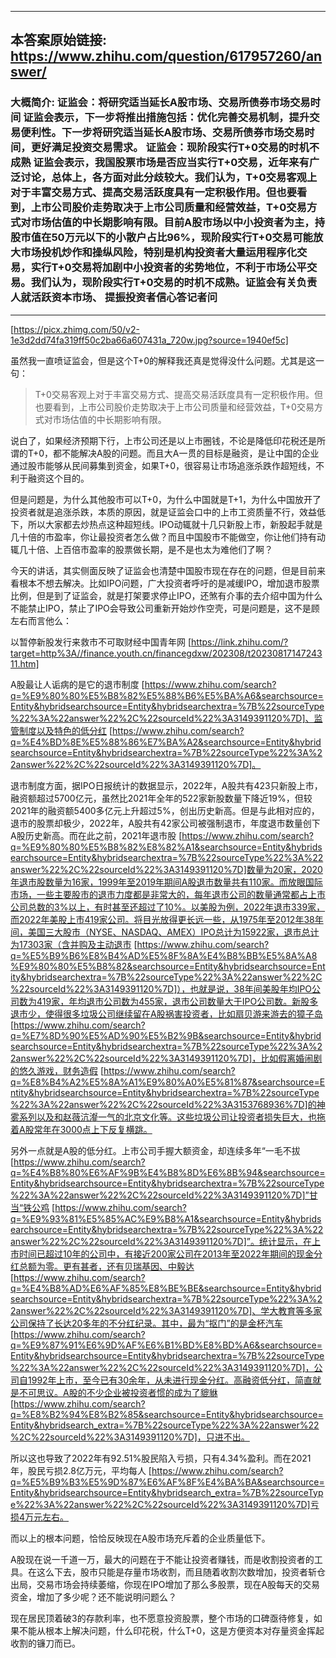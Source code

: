----------------------------------------
## 本答案原始链接: https://www.zhihu.com/question/617957260/answer/
### 大概简介: 证监会：将研究适当延长A股市场、交易所债券市场交易时间 证监会表示，下一步将推出措施包括：优化完善交易机制，提升交易便利性。下一步将研究适当延长A股市场、交易所债券市场交易时间，更好满足投资交易需求。 证监会：现阶段实行T+0交易的时机不成熟 证监会表示，我国股票市场是否应当实行T+0交易，近年来有广泛讨论，总体上，各方面对此分歧较大。我们认为，T+0交易客观上对于丰富交易方式、提高交易活跃度具有一定积极作用。但也要看到，上市公司股价走势取决于上市公司质量和经营效益，T+0交易方式对市场估值的中长期影响有限。目前A股市场以中小投资者为主，持股市值在50万元以下的小散户占比96%，现阶段实行T+0交易可能放大市场投机炒作和操纵风险，特别是机构投资者大量运用程序化交易，实行T+0交易将加剧中小投资者的劣势地位，不利于市场公平交易。我们认为，现阶段实行T+0交易的时机不成熟。证监会有关负责人就活跃资本市场、 提振投资者信心答记者问
----------------------------------------


[https://picx.zhimg.com/50/v2-1e3d2dd74fa319ff50c2ba66a607431a_720w.jpg?source=1940ef5c]



虽然我一直喷证监会，但是这个T+0的解释我还真是觉得没什么问题。尤其是这一句：

> T+0交易客观上对于丰富交易方式、提高交易活跃度具有一定积极作用。但也要看到，上市公司股价走势取决于上市公司质量和经营效益，T+0交易方式对市场估值的中长期影响有限。

说白了，如果经济预期下行，上市公司还是以上市圈钱，不论是降低印花税还是所谓的T+0，都不能解决A股的问题。而且大A一贯的目标是融资，是让中国的企业通过股市能够从民间募集到资金，如果T+0，很容易让市场追涨杀跌作超短线，不利于融资这个目的。

但是问题是，为什么其他股市可以T+0，为什么中国就是T+1，为什么中国放开了投资者就是追涨杀跌，本质的原因，就是证监会口中的上市工资质量不行，效益低下，所以大家都去炒热点这种超短线。IPO动辄就十几只新股上市，新股起手就是几十倍的市盈率，你让最投资者怎么做？而且中国股市不能做空，你让他们持有动辄几十倍、上百倍市盈率的股票做长期，是不是也太为难他们了啊？

今天的讲话，其实侧面反映了证监会也清楚中国股市现在存在的问题，但是目前来看根本不想去解决。比如IPO问题，广大投资者呼吁的是减缓IPO，增加退市股票比例，但是到了证监会，就是打架要求停止IPO，还煞有介事的去介绍中国为什么不能禁止IPO，禁止了IPO会导致公司重新开始炒作空壳，可是问题是，这不是顾左右而言他么：

以暂停新股发行来救市不可取财经中国青年网 [https://link.zhihu.com/?target=http%3A//finance.youth.cn/financegdxw/202308/t2023081714724311.htm]

A股最让人诟病的是它的退市制度 [https://www.zhihu.com/search?q=%E9%80%80%E5%B8%82%E5%88%B6%E5%BA%A6&searchsource=Entity&hybridsearchsource=Entity&hybridsearchextra=%7B%22sourceType%22%3A%22answer%22%2C%22sourceId%22%3A3149391120%7D]、监管制度以及特色的低分红 [https://www.zhihu.com/search?q=%E4%BD%8E%E5%88%86%E7%BA%A2&searchsource=Entity&hybridsearchsource=Entity&hybridsearchextra=%7B%22sourceType%22%3A%22answer%22%2C%22sourceId%22%3A3149391120%7D]。

退市制度方面，据IPO日报统计的数据显示，2022年，A股共有423只新股上市，融资额超过5700亿元，虽然比2021年全年的522家新股数量下降近19%，但较2021年的融资额5400多亿元上升超过5%，创出历史新高。但是与此相对应的，退市的股票却极少，2022年，A股共有42家公司被强制退市，年度退市数量创下A股历史新高。而在此之前，2021年退市股 [https://www.zhihu.com/search?q=%E9%80%80%E5%B8%82%E8%82%A1&searchsource=Entity&hybridsearchsource=Entity&hybridsearchextra=%7B%22sourceType%22%3A%22answer%22%2C%22sourceId%22%3A3149391120%7D]数量为20家，2020年退市股数量为16家，1999年至2019年期间A股退市数量共有110家。而放眼国际市场，一些主要股市的退市力度都是非常大的，每年退市公司的数量通常都占上市公司总数的3%以上，有时甚至还超过了10%。以美股为例，2022年退市339家，而2022年美股上市419家公司。将目光放得更长远一些，从1975年至2012年38年间，美国三大股市（NYSE、NASDAQ、AMEX）IPO总计为15922家，退市总计为17303家（含并购及主动退市 [https://www.zhihu.com/search?q=%E5%B9%B6%E8%B4%AD%E5%8F%8A%E4%B8%BB%E5%8A%A8%E9%80%80%E5%B8%82&searchsource=Entity&hybridsearchsource=Entity&hybridsearchextra=%7B%22sourceType%22%3A%22answer%22%2C%22sourceId%22%3A3149391120%7D]），也就是说，38年间美股年均IPO公司数为419家，年均退市公司数为455家，退市公司数量大于IPO公司数。新股多退市少，使得很多垃圾公司继续留在A股祸害投资者，比如扇贝游来游去的獐子岛 [https://www.zhihu.com/search?q=%E7%8D%90%E5%AD%90%E5%B2%9B&searchsource=Entity&hybridsearchsource=Entity&hybridsearchextra=%7B%22sourceType%22%3A%22answer%22%2C%22sourceId%22%3A3149391120%7D]，比如假离婚闹剧的悠久游戏，财务造假 [https://www.zhihu.com/search?q=%E8%B4%A2%E5%8A%A1%E9%80%A0%E5%81%87&searchsource=Entity&hybridsearchsource=Entity&hybridsearchextra=%7B%22sourceType%22%3A%22answer%22%2C%22sourceId%22%3A3153768936%7D]的神雾系列以及和赵薇沆瀣一气的北京文化等。这些垃圾公司让投资者损失巨大，也拖着A股常年在3000点上下反复横跳。

另外一点就是A股的低分红。上市公司手握大额资金，却连续多年“一毛不拔 [https://www.zhihu.com/search?q=%E4%B8%80%E6%AF%9B%E4%B8%8D%E6%8B%94&searchsource=Entity&hybridsearchsource=Entity&hybridsearchextra=%7B%22sourceType%22%3A%22answer%22%2C%22sourceId%22%3A3149391120%7D]”甘当“铁公鸡 [https://www.zhihu.com/search?q=%E9%93%81%E5%85%AC%E9%B8%A1&searchsource=Entity&hybridsearchsource=Entity&hybridsearchextra=%7B%22sourceType%22%3A%22answer%22%2C%22sourceId%22%3A3149391120%7D]”。统计显示，在上市时间已超过10年的公司中，有接近200家公司在2013年至2022年期间的现金分红总额为零。更有甚者，还有贝瑞基因、中毅达 [https://www.zhihu.com/search?q=%E4%B8%AD%E6%AF%85%E8%BE%BE&searchsource=Entity&hybridsearchsource=Entity&hybridsearchextra=%7B%22sourceType%22%3A%22answer%22%2C%22sourceId%22%3A3149391120%7D]、学大教育等多家公司保持了长达20多年的不分红纪录。其中，最为“抠门”的是金杯汽车 [https://www.zhihu.com/search?q=%E9%87%91%E6%9D%AF%E6%B1%BD%E8%BD%A6&searchsource=Entity&hybridsearchsource=Entity&hybridsearchextra=%7B%22sourceType%22%3A%22answer%22%2C%22sourceId%22%3A3149391120%7D]，公司自1992年上市，至今已有30余年，从未进行现金分红。高融资低分红，简直就是不可思议。A股的不少企业被投资者惯的成为了貔貅 [https://www.zhihu.com/search?q=%E8%B2%94%E8%B2%85&searchsource=Entity&hybridsearchsource=Entity&hybridsearch_extra=%7B%22sourceType%22%3A%22answer%22%2C%22sourceId%22%3A3149391120%7D]，只进不出。

所以这也导致了2022年有92.51%股民陷入亏损，只有4.34%盈利。而在2021年，股民亏损2.8亿万元，平均每人 [https://www.zhihu.com/search?q=%E5%B9%B3%E5%9D%87%E6%AF%8F%E4%BA%BA&searchsource=Entity&hybridsearchsource=Entity&hybridsearch_extra=%7B%22sourceType%22%3A%22answer%22%2C%22sourceId%22%3A3149391120%7D]亏损4万元左右。

而以上的根本问题，恰恰反映现在A股市场充斥着的企业质量低下。

A股现在说一千道一万，最大的问题在于不能让投资者赚钱，而是收割投资者的工具。在这么下去，股市只能是存量市场收割，而且随着收割次数增加，投资者斩仓出局，交易市场会持续萎缩，你现在IPO增加了那么多股票，现在A股每天的交易资金，增加了多少呢？还不能说明问题么？

现在居民顶着破3的存款利率，也不愿意投资股票，整个市场的口碑亟待修复，如果不能从根本上解决问题，什么印花税，什么T+0，这是方便资本对存量资金挥起收割的镰刀而已。